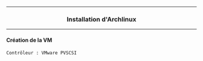 --------------------------------------------------------------------------------------------------------------------------------------------------------------------------------
### <p align='center'> Installation d'Archlinux</p>

--------------------------------------------------------------------------------------------------------------------------------------------------------------------------------
#### Création de la VM
```
Contrôleur : VMware PVSCSI
```
